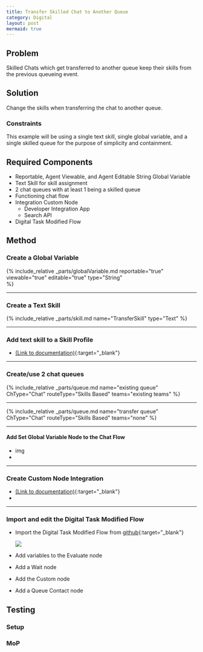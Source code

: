 ```yaml
---
title: Transfer Skilled Chat to Another Queue
category: Digital
layout: post
mermaid: true
---
```


## Problem
Skilled Chats which get transferred to another queue keep their skills from the previous queueing event.

## Solution
Change the skills when transferring the chat to another queue.

### Constraints
This example will be using a single text skill, single global variable, and a single skilled queue for the purpose of simplicity and containment.


## Required Components
- Reportable, Agent Viewable, and Agent Editable String Global Variable
- Text Skill for skill assignment
- 2 chat queues with at least 1 being a skilled queue
- Functioning chat flow
- Integration Custom Node 
  - Developer Integration App
  - Search API
- Digital Task Modified Flow


## Method

### Create a Global Variable
{% include_relative _parts/globalVariable.md 
    reportable="true" 
    viewable="true" 
    editable="true" 
    type="String"  
    %}

---

### Create a Text Skill
{% include_relative _parts/skill.md 
    name="TransferSkill"
    type="Text"
%}

---

### Add text skill to a Skill Profile
- [(Link to documentation)](https://help.webex.com/en-us/article/n5595zd/Webex-Contact-Center-Setup-and-Administration-Guide#Cisco_Generic_Topic.dita_886a3ba6-94ee-447c-bee7-fe4dc369131d){:target="\_blank"}

---

### Create/use 2 chat queues
{% include_relative _parts/queue.md
  name="existing queue"
  ChType="Chat"
  routeType="Skills Based"
  teams="existing teams"
%}

---

{% include_relative _parts/queue.md
  name="transfer queue"
  ChType="Chat"
  routeType="Skills Based"
  teams="none"
%}

---

#### Add Set Global Variable Node to the Chat Flow
- img
- 


---

### Create Custom Node Integration 
- [(Link to documentation)](https://help.imiconnect.io/docs/custom-nodes){:target="\_blank"}
- 

---


### Import and edit the Digital Task Modified Flow
- Import the Digital Task Modified Flow from [github](https://github.com/CiscoDevNet/webexcc-digital-channels){:target="\_blank"}

  <img src="{{site.baseurl}}/assets/images/SkilledChatTransfer/Task_Modified_Flow.jpg">

- Add variables to the Evaluate node
- Add a Wait node
- Add the Custom node
- Add a Queue Contact node


## Testing

### Setup

### MoP

